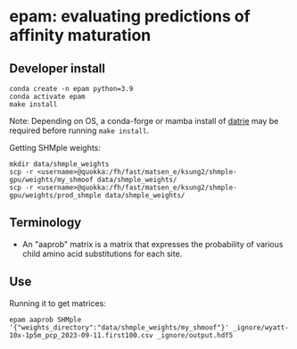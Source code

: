 # epam: evaluating predictions of affinity maturation

## Developer install

    conda create -n epam python=3.9
    conda activate epam
    make install
Note: Depending on OS, a conda-forge or mamba install of [datrie](https://github.com/conda-forge/datrie-feedstock) may be required before running `make install`.

Getting SHMple weights:

    mkdir data/shmple_weights
    scp -r <username>@quokka:/fh/fast/matsen_e/ksung2/shmple-gpu/weights/my_shmoof data/shmple_weights/
    scp -r <username>@quokka:/fh/fast/matsen_e/ksung2/shmple-gpu/weights/prod_shmple data/shmple_weights/

## Terminology

* An "aaprob" matrix is a matrix that expresses the probability of various child amino acid substitutions for each site.

## Use

Running it to get matrices:

    epam aaprob SHMple '{"weights_directory":"data/shmple_weights/my_shmoof"}' _ignore/wyatt-10x-1p5m_pcp_2023-09-11.first100.csv _ignore/output.hdf5
